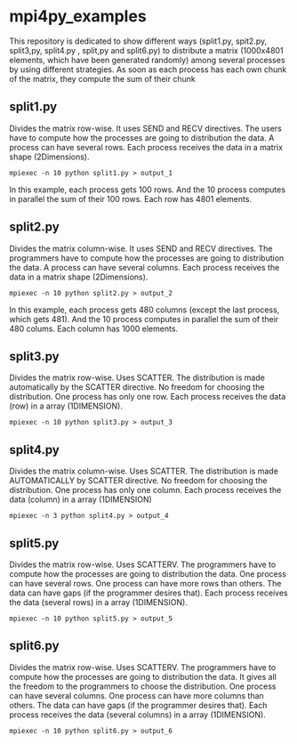 # mpi4py_examples
This repository is dedicated to show different ways (split1.py, spit2.py, split3,py, split4.py , split,py and split6.py) to distribute a matrix (1000x4801 elements, which have been generated randomly) among several processes by using different strategies. As soon as each process has each own chunk of the matrix, they compute the sum of their chunk

## split1.py

Divides the matrix row-wise. It uses SEND and RECV directives. The users have to compute how the processes are going to distribution the data. A process can have several rows. Each process receives the data in a matrix shape (2Dimensions).

	mpiexec -n 10 python split1.py > output_1

In this example, each process gets 100 rows. And the 10 process computes in parallel the sum of their 100 rows. Each row has 4801 elements.

## split2.py

Divides the matrix column-wise. It uses SEND and RECV directives. The programmers have to compute how the processes are going to distribution the data. A process can have several columns. Each process receives the data in a matrix shape (2Dimensions).
	 
	mpiexec -n 10 python split2.py > output_2

In this example, each process gets 480 columns (except the last process, which gets 481). And the 10 process computes in parallel the sum of their 480 colums. Each column has 1000 elements.

## split3.py   

Divides the matrix row-wise. Uses SCATTER. The distribution is made automatically by the SCATTER directive. No freedom for choosing the  distribution. One process has only one row. Each process receives the data (row) in a array (1DIMENSION).
              
	mpiexec -n 10 python split3.py > output_3


## split4.py   

Divides the matrix column-wise. Uses SCATTER. The distribution is made AUTOMATICALLY by SCATTER directive. No freedom for choosing the  distribution. One process has only one column. Each process receives the data (column) in a array (1DIMENSION)
	
	mpiexec -n 3 python split4.py > output_4


## split5.py 

Divides the matrix row-wise. Uses SCATTERV. The programmers have to compute how the processes are going to distribution the data. One process can have several rows. One process can have more rows than others. The data can have gaps (if the programmer desires that). Each process receives the data (several rows) in a array (1DIMENSION).

	mpiexec -n 10 python split5.py > output_5

## split6.py 

Divides the matrix row-wise. Uses SCATTERV. The programmers have to compute how the processes are going to distribution the data. It gives all the freedom to the programmers to choose the  distribution. One process can have several columns. One process can have more columns than others. The data can have gaps (if the programmer desires that). Each process receives the data (several columns) in a array (1DIMENSION).

	mpiexec -n 10 python split6.py > output_6
